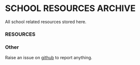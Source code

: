 # SCHOOL RESOURCES ARCHIVE

All school related resources stored here.

### RESOURCES



### Other
Raise an issue on [github](https://github.com/sujaldev/school) to report anything.